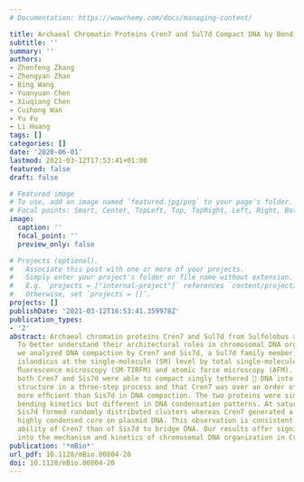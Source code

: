 ```yaml
---
# Documentation: https://wowchemy.com/docs/managing-content/

title: Archaeal Chromatin Proteins Cren7 and Sul7d Compact DNA by Bending and Bridging
subtitle: ''
summary: ''
authors:
- Zhenfeng Zhang
- Zhengyan Zhan
- Bing Wang
- Yuanyuan Chen
- Xiuqiang Chen
- Cuihong Wan
- Yu Fu
- Li Huang
tags: []
categories: []
date: '2020-06-01'
lastmod: 2021-03-12T17:53:41+01:00
featured: false
draft: false

# Featured image
# To use, add an image named `featured.jpg/png` to your page's folder.
# Focal points: Smart, Center, TopLeft, Top, TopRight, Left, Right, BottomLeft, Bottom, BottomRight.
image:
  caption: ''
  focal_point: ''
  preview_only: false

# Projects (optional).
#   Associate this post with one or more of your projects.
#   Simply enter your project's folder or file name without extension.
#   E.g. `projects = ["internal-project"]` references `content/project/deep-learning/index.md`.
#   Otherwise, set `projects = []`.
projects: []
publishDate: '2021-03-12T16:53:41.359978Z'
publication_types:
- '2'
abstract: Archaeal chromatin proteins Cren7 and Sul7d from Sulfolobus are DNA benders.
  To better understand their architectural roles in chromosomal DNA organization,
  we analyzed DNA compaction by Cren7 and Sis7d, a Sul7d family member, from Sulfolobus
  islandicus at the single-molecule (SM) level by total single-molecule internal reﬂection
  ﬂuorescence microscopy (SM-TIRFM) and atomic force microscopy (AFM). We show that
  both Cren7 and Sis7d were able to compact singly tethered ␭ DNA into a highly condensed
  structure in a three-step process and that Cren7 was over an order of magnitude
  more efﬁcient than Sis7d in DNA compaction. The two proteins were similar in DNA
  bending kinetics but different in DNA condensation patterns. At saturating concentrations,
  Sis7d formed randomly distributed clusters whereas Cren7 generated a single and
  highly condensed core on plasmid DNA. This observation is consistent with the greater
  ability of Cren7 than of Sis7d to bridge DNA. Our results offer signiﬁcant insights
  into the mechanism and kinetics of chromosomal DNA organization in Crenarchaea.
publication: '*mBio*'
url_pdf: 10.1128/mBio.00804-20
doi: 10.1128/mBio.00804-20
---
```

